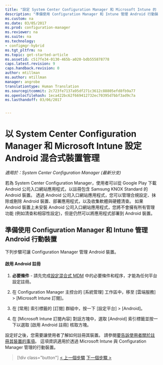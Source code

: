 ```yaml
---
title: "設定 System Center Configuration Manager 和 Microsoft Intune 的 Android 混合式裝置管理 | Microsoft Docs"
description: "準備使用 Configuration Manager 和 Intune 管理 Android 行動裝置。"
ms.custom: na
ms.date: 03/05/2017
ms.prod: configuration-manager
ms.reviewer: na
ms.suite: na
ms.technology:
- configmgr-hybrid
ms.tgt_pltfrm: na
ms.topic: get-started-article
ms.assetid: c517fe34-0130-465b-a020-bdb555878778
caps.latest.revision: 9
caps.handback.revision: 0
author: mtillman
ms.author: mtillman
manager: angrobe
translationtype: Human Translation
ms.sourcegitcommit: 2c723fe7137a95df271c3612c88805efd8fb9a77
ms.openlocfilehash: 1eca422bc62f669412732ec70395d7bbf3ad9c7a
ms.lasthandoff: 03/06/2017


---
```

# <a name="set-up-android-hybrid-device-management-with-system-center-configuration-manager-and-microsoft-intune"></a>以 System Center Configuration Manager 和 Microsoft Intune 設定 Android 混合式裝置管理

*適用於：System Center Configuration Manager (最新分支)*

若為 System Center Configuration Manager，使用者可以從 Google Play 下載 Android 公司入口網站應用程式，以註冊包含 Samsung KNOX Standard 的 Android 裝置。 透過 Android 公司入口網站應用程式，您可以管理合規設定、抹除或刪除 Android 裝置、部署應用程式，以及收集軟體與硬體清查。 如果 Android 裝置上未安裝 Android 公司入口網站應用程式，您將不會擁有所有管理功能 (例如清查和相容性設定)，但是仍然可以將應用程式部署到 Android 裝置。  

## <a name="prepare-to-manage-android-mobile-devices-with-configuration-manager-and-intune"></a>準備使用 Configuration Manager 和 Intune 管理 Android 行動裝置  
 下列步驟可讓 Configuration Manager 管理 Android 裝置。  

#### <a name="to-enable-android-enrollment"></a>啟用 Android 註冊  

1.  **必要條件** - 請先完成[設定混合式 MDM](setup-hybrid-mdm.md) 中的必要條件和程序，才能為任何平台設定註冊。  

2.  在 Configuration Manager 主控台的 [系統管理] 工作區中，移至 [雲端服務] > [Microsoft Intune 訂閱]。  

3.  在 [常用] 索引標籤的 [訂閱] 群組中，按一下 [設定平台] > [Android]。  

4.  在 [Microsoft Intune 訂閱內容] 對話方塊中，選取 [Android] 索引標籤並按一下以選取 [啟用 Android 註冊] 核取方塊。  

 設定好之後，您需要讓使用者了解如何註冊其裝置。 請參閱[要告訴使用者關於註冊其裝置的事項](https://docs.microsoft.com/intune/deploy-use/what-to-tell-your-end-users-about-using-microsoft-intune)。 這項資訊適用於透過 Microsoft Intune 與 Configuration Manager 管理的行動裝置。

 > [!div class="button"]
 [< 上一個步驟](create-service-connection-point.md)  [下一個步驟 >](set-up-additional-management.md)

